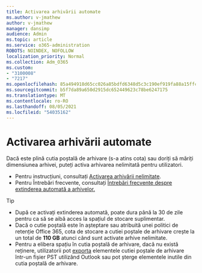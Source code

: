 ```yaml
---
title: Activarea arhivării automate
ms.author: v-jmathew
author: v-jmathew
manager: dansimp
audience: Admin
ms.topic: article
ms.service: o365-administration
ROBOTS: NOINDEX, NOFOLLOW
localization_priority: Normal
ms.collection: Adm_O365
ms.custom:
- "3100008"
- "7217"
ms.openlocfilehash: 85a494918d65cc026a85bdfd6348d5c3c190ef919fa88a15ffcd4e7e790b8737
ms.sourcegitcommit: b5f7da89a650d2915dc652449623c78be6247175
ms.translationtype: MT
ms.contentlocale: ro-RO
ms.lasthandoff: 08/05/2021
ms.locfileid: "54035162"
---
```

# <a name="enable-auto-expanding-archiving"></a>Activarea arhivării automate

Dacă este plină cutia poștală de arhivare (s-a atins cota) sau doriți să măriți dimensiunea arhivei, puteți activa arhivarea nelimitată pentru utilizatori.

- Pentru instrucțiuni, consultați [Activarea arhivării nelimitate](https://docs.microsoft.com/office365/securitycompliance/enable-unlimited-archiving).
- Pentru Întrebări frecvente, consultați [Întrebări frecvente despre extinderea automată a arhivelor.](https://blogs.technet.microsoft.com/exchange/2018/04/09/office-365-auto-expanding-archives-faq/)

> [!TIP]
>
> - După ce activați extinderea automată, poate dura până la 30 de zile pentru ca să se aibă acces la spațiul de stocare suplimentar.
> - Dacă o cutie poștală este în așteptare sau atribuită unei politici de retenție Office 365, cota de stocare a cutiei poștale de arhivare crește la un total de **110 GB** atunci când sunt activate arhive nelimitate.
> - Pentru a elibera spațiu în cutia poștală de arhivare, dacă nu există reținere, utilizatorii pot [exporta](https://support.office.com/article/Export-or-backup-email-contacts-and-calendar-to-an-Outlook-pst-file-14252b52-3075-4e9b-be4e-ff9ef1068f91) elementele cutiei poștale de arhivare într-un fișier PST utilizând Outlook sau pot șterge elementele inutile din cutia poștală de arhivare.
